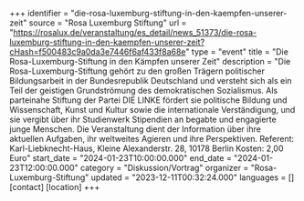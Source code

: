 +++
identifier = "die-rosa-luxemburg-stiftung-in-den-kaempfen-unserer-zeit"
source = "Rosa Luxemburg Stiftung"
url = "https://rosalux.de/veranstaltung/es_detail/news_51373/die-rosa-luxemburg-stiftung-in-den-kaempfen-unserer-zeit?cHash=f500483c9a0da3e7446f6af433f8a68e"
type = "event"
title = "Die Rosa-Luxemburg-Stiftung in den Kämpfen unserer Zeit"
description = "Die Rosa-Luxemburg-Stiftung gehört zu den großen Trägern politischer Bildungsarbeit in der Bundesrepublik Deutschland und versteht sich als ein Teil der geistigen Grundströmung des demokratischen Sozialismus. Als parteinahe Stiftung der Partei DIE LINKE fördert sie politische Bildung und Wissenschaft, Kunst und Kultur sowie die internationale Verständigung, und sie vergibt über ihr Studienwerk Stipendien an begabte und engagierte junge Menschen. Die Veranstaltung dient der Information über ihre aktuellen Aufgaben, ihr weltweites Agieren und ihre Perspektiven.
Referent: 
Karl-Liebknecht-Haus, Kleine Alexanderstr. 28, 10178 Berlin
Kosten: 2,00 Euro"
start_date = "2024-01-23T10:00:00.000"
end_date = "2024-01-23T12:00:00.000"
category = "Diskussion/Vortrag"
organizer = "Rosa-Luxemburg-Stiftung"
updated = "2023-12-11T00:32:24.000"
languages = []
[contact]
[location]
+++